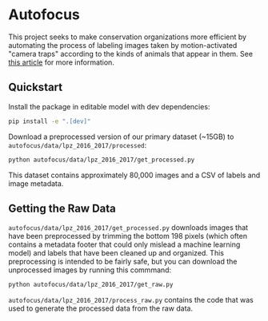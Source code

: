 # Autofocus

This project seeks to make conservation organizations more efficient by automating the process of labeling images taken by motion-activated "camera traps" according to the kinds of animals that appear in them. See [this article](https://www.uptake.org/autofocus.html) for more information.

## Quickstart

Install the package in editable model with dev dependencies:

```bash
pip install -e ".[dev]"
```

Download a preprocessed version of our primary dataset (~15GB) to `autofocus/data/lpz_2016_2017/processed`:

```bash
python autofocus/data/lpz_2016_2017/get_processed.py
```

This dataset contains approximately 80,000 images and a CSV of labels and image metadata.

## Getting the Raw Data

`autofocus/data/lpz_2016_2017/get_processed.py` downloads images that have been preprocessed by trimming the bottom 198 pixels (which often contains a metadata footer that could only mislead a machine learning model) and labels that have been cleaned up and organized. This preprocessing is intended to be fairly safe, but you can download the unprocessed images by running this commmand:

```bash
python autofocus/data/lpz_2016_2017/get_raw.py
```

`autofocus/data/lpz_2016_2017/process_raw.py` contains the code that was used to generate the processed data from the raw data.
